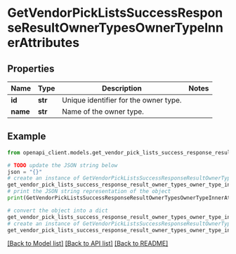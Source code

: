 # GetVendorPickListsSuccessResponseResultOwnerTypesOwnerTypeInnerAttributes


## Properties

Name | Type | Description | Notes
------------ | ------------- | ------------- | -------------
**id** | **str** | Unique identifier for the owner type. | 
**name** | **str** | Name of the owner type. | 

## Example

```python
from openapi_client.models.get_vendor_pick_lists_success_response_result_owner_types_owner_type_inner_attributes import GetVendorPickListsSuccessResponseResultOwnerTypesOwnerTypeInnerAttributes

# TODO update the JSON string below
json = "{}"
# create an instance of GetVendorPickListsSuccessResponseResultOwnerTypesOwnerTypeInnerAttributes from a JSON string
get_vendor_pick_lists_success_response_result_owner_types_owner_type_inner_attributes_instance = GetVendorPickListsSuccessResponseResultOwnerTypesOwnerTypeInnerAttributes.from_json(json)
# print the JSON string representation of the object
print(GetVendorPickListsSuccessResponseResultOwnerTypesOwnerTypeInnerAttributes.to_json())

# convert the object into a dict
get_vendor_pick_lists_success_response_result_owner_types_owner_type_inner_attributes_dict = get_vendor_pick_lists_success_response_result_owner_types_owner_type_inner_attributes_instance.to_dict()
# create an instance of GetVendorPickListsSuccessResponseResultOwnerTypesOwnerTypeInnerAttributes from a dict
get_vendor_pick_lists_success_response_result_owner_types_owner_type_inner_attributes_from_dict = GetVendorPickListsSuccessResponseResultOwnerTypesOwnerTypeInnerAttributes.from_dict(get_vendor_pick_lists_success_response_result_owner_types_owner_type_inner_attributes_dict)
```
[[Back to Model list]](../README.md#documentation-for-models) [[Back to API list]](../README.md#documentation-for-api-endpoints) [[Back to README]](../README.md)


